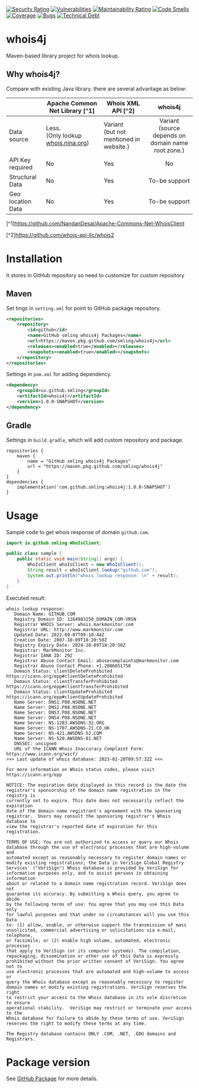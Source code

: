 [![Security Rating](https://sonarcloud.io/api/project_badges/measure?project=smling_whois4j&metric=security_rating)](https://sonarcloud.io/summary/new_code?id=smling_whois4j)
[![Vulnerabilities](https://sonarcloud.io/api/project_badges/measure?project=smling_whois4j&metric=vulnerabilities)](https://sonarcloud.io/summary/new_code?id=smling_whois4j)
[![Maintainability Rating](https://sonarcloud.io/api/project_badges/measure?project=smling_whois4j&metric=sqale_rating)](https://sonarcloud.io/summary/new_code?id=smling_whois4j)
[![Code Smells](https://sonarcloud.io/api/project_badges/measure?project=smling_whois4j&metric=code_smells)](https://sonarcloud.io/summary/new_code?id=smling_whois4j)
[![Coverage](https://sonarcloud.io/api/project_badges/measure?project=smling_whois4j&metric=coverage)](https://sonarcloud.io/summary/new_code?id=smling_whois4j)
[![Bugs](https://sonarcloud.io/api/project_badges/measure?project=smling_whois4j&metric=bugs)](https://sonarcloud.io/summary/new_code?id=smling_whois4j)
[![Technical Debt](https://sonarcloud.io/api/project_badges/measure?project=smling_whois4j&metric=sqale_index)](https://sonarcloud.io/summary/new_code?id=smling_whois4j)

# whois4j
Maven-based library project for whois lookup.

## Why whois4j?
Compare with existing Java library. there are several advantage as below:

|                   | Apache Common Net Library [^1]          | Whois XML API [^2]                          |                        whois4j                         |
|-------------------|-----------------------------------------|---------------------------------------------|:------------------------------------------------------:|
| Data source       | Less. <br/>(Only lookup [whois.nina.org](https://whois.iana.org/)) | Variant<br/>(but not mentioned in website.) | Variant<br/>(source depends on domain name root zone.) |
| API Key required  | No                                      | Yes                                         |                           No                           |
| Structural Data   | No                                      | Yes                                         |                     To-be support                      |
| Geo location Data | No                                      | Yes                                         |                     To-be support                      |

[^1]https://github.com/NandanDesai/Apache-Commons-Net-WhoisClient

[^2]https://github.com/whois-api-llc/whois2

# Installation
It stores in GitHub repository so need to customize for custom repository

## Maven
Set tings in `setting.xml` for point to GitHub package repository.
```xml
<repositories>
    <repository>
        <id>github</id>
        <name>GitHub smling whois4j Packages</name>
        <url>https://maven.pkg.github.com/smling/whois4j</url>
        <releases><enabled>true</enabled></releases>
        <snapshots><enabled>true</enabled></snapshots>
    </repository>
</repositories>
```
Settings in `pom.xml` for adding dependency.
```xml
<dependency>
    <groupId>io.github.smling</groupId>
    <artifactId>whois4j</artifactId>
    <version>1.0.0-SNAPSHOT</version>
</dependency>
```

## Gradle

Settings in `build.gradle`, which will add custom repository and package.
```groove
repositories {
    maven {
        name = "GitHub smling whois4j Packages"
        url = "https://maven.pkg.github.com/smling/whois4j"
    }
}
dependencies {
    implementation('com.github.smling:whois4j:1.0.0-SNAPSHOT')
}
```
# Usage
Sample code to get whois response of domain `github.com`.

```java
import io.github.smling.WhoIsClient;

public class sample {
    public static void main(String[] args) {
        WhoIsClient whoIsClient = new WhoIsClient();
        String result = whoIsClient.lookup("github.com");
        System.out.println("whois lookup response: \n" + result);
    }
}
```
Executed result:
```text
whois lookup response: 
   Domain Name: GITHUB.COM
   Registry Domain ID: 1264983250_DOMAIN_COM-VRSN
   Registrar WHOIS Server: whois.markmonitor.com
   Registrar URL: http://www.markmonitor.com
   Updated Date: 2022-09-07T09:10:44Z
   Creation Date: 2007-10-09T18:20:50Z
   Registry Expiry Date: 2024-10-09T18:20:50Z
   Registrar: MarkMonitor Inc.
   Registrar IANA ID: 292
   Registrar Abuse Contact Email: abusecomplaints@markmonitor.com
   Registrar Abuse Contact Phone: +1.2086851750
   Domain Status: clientDeleteProhibited https://icann.org/epp#clientDeleteProhibited
   Domain Status: clientTransferProhibited https://icann.org/epp#clientTransferProhibited
   Domain Status: clientUpdateProhibited https://icann.org/epp#clientUpdateProhibited
   Name Server: DNS1.P08.NSONE.NET
   Name Server: DNS2.P08.NSONE.NET
   Name Server: DNS3.P08.NSONE.NET
   Name Server: DNS4.P08.NSONE.NET
   Name Server: NS-1283.AWSDNS-32.ORG
   Name Server: NS-1707.AWSDNS-21.CO.UK
   Name Server: NS-421.AWSDNS-52.COM
   Name Server: NS-520.AWSDNS-01.NET
   DNSSEC: unsigned
   URL of the ICANN Whois Inaccuracy Complaint Form: https://www.icann.org/wicf/
>>> Last update of whois database: 2023-02-20T09:57:32Z <<<

For more information on Whois status codes, please visit https://icann.org/epp

NOTICE: The expiration date displayed in this record is the date the
registrar's sponsorship of the domain name registration in the registry is
currently set to expire. This date does not necessarily reflect the expiration
date of the domain name registrant's agreement with the sponsoring
registrar.  Users may consult the sponsoring registrar's Whois database to
view the registrar's reported date of expiration for this registration.

TERMS OF USE: You are not authorized to access or query our Whois
database through the use of electronic processes that are high-volume and
automated except as reasonably necessary to register domain names or
modify existing registrations; the Data in VeriSign Global Registry
Services' ("VeriSign") Whois database is provided by VeriSign for
information purposes only, and to assist persons in obtaining information
about or related to a domain name registration record. VeriSign does not
guarantee its accuracy. By submitting a Whois query, you agree to abide
by the following terms of use: You agree that you may use this Data only
for lawful purposes and that under no circumstances will you use this Data
to: (1) allow, enable, or otherwise support the transmission of mass
unsolicited, commercial advertising or solicitations via e-mail, telephone,
or facsimile; or (2) enable high volume, automated, electronic processes
that apply to VeriSign (or its computer systems). The compilation,
repackaging, dissemination or other use of this Data is expressly
prohibited without the prior written consent of VeriSign. You agree not to
use electronic processes that are automated and high-volume to access or
query the Whois database except as reasonably necessary to register
domain names or modify existing registrations. VeriSign reserves the right
to restrict your access to the Whois database in its sole discretion to ensure
operational stability.  VeriSign may restrict or terminate your access to the
Whois database for failure to abide by these terms of use. VeriSign
reserves the right to modify these terms at any time.

The Registry database contains ONLY .COM, .NET, .EDU domains and
Registrars.
```
# Package version
See [GitHub Package](https://github.com/smling/whois4j/packages/1793913) for more details.
